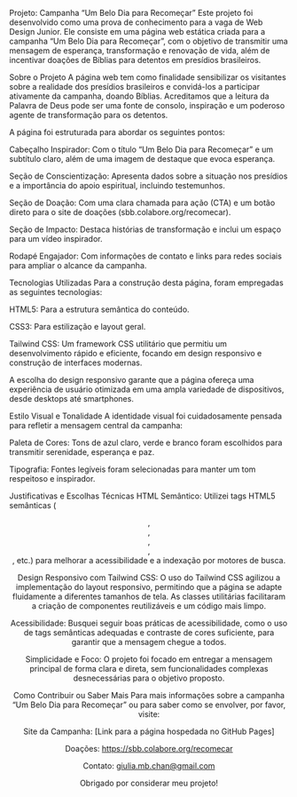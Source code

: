 Projeto: Campanha “Um Belo Dia para Recomeçar”
Este projeto foi desenvolvido como uma prova de conhecimento para a vaga de Web Design Junior. Ele consiste em uma página web estática criada para a campanha “Um Belo Dia para Recomeçar”, com o objetivo de transmitir uma mensagem de esperança, transformação e renovação de vida, além de incentivar doações de Bíblias para detentos em presídios brasileiros.

 Sobre o Projeto
A página web tem como finalidade sensibilizar os visitantes sobre a realidade dos presídios brasileiros e convidá-los a participar ativamente da campanha, doando Bíblias. Acreditamos que a leitura da Palavra de Deus pode ser uma fonte de consolo, inspiração e um poderoso agente de transformação para os detentos.

A página foi estruturada para abordar os seguintes pontos:

Cabeçalho Inspirador: Com o título “Um Belo Dia para Recomeçar” e um subtítulo claro, além de uma imagem de destaque que evoca esperança.

Seção de Conscientização: Apresenta dados sobre a situação nos presídios e a importância do apoio espiritual, incluindo testemunhos.

Seção de Doação: Com uma clara chamada para ação (CTA) e um botão direto para o site de doações (sbb.colabore.org/recomecar).

Seção de Impacto: Destaca histórias de transformação e inclui um espaço para um vídeo inspirador.

Rodapé Engajador: Com informações de contato e links para redes sociais para ampliar o alcance da campanha.

Tecnologias Utilizadas
Para a construção desta página, foram empregadas as seguintes tecnologias:

HTML5: Para a estrutura semântica do conteúdo.

CSS3: Para estilização e layout geral.

Tailwind CSS: Um framework CSS utilitário que permitiu um desenvolvimento rápido e eficiente, focando em design responsivo e construção de interfaces modernas.

A escolha do design responsivo garante que a página ofereça uma experiência de usuário otimizada em uma ampla variedade de dispositivos, desde desktops até smartphones.

Estilo Visual e Tonalidade
A identidade visual foi cuidadosamente pensada para refletir a mensagem central da campanha:

Paleta de Cores: Tons de azul claro, verde e branco foram escolhidos para transmitir serenidade, esperança e paz.

Tipografia: Fontes legíveis foram selecionadas para manter um tom respeitoso e inspirador.

 Justificativas e Escolhas Técnicas
HTML Semântico: Utilizei tags HTML5 semânticas (<header>, <nav>, <main>, <section>, <footer>, etc.) para melhorar a acessibilidade e a indexação por motores de busca.

Design Responsivo com Tailwind CSS: O uso do Tailwind CSS agilizou a implementação do layout responsivo, permitindo que a página se adapte fluidamente a diferentes tamanhos de tela. As classes utilitárias facilitaram a criação de componentes reutilizáveis e um código mais limpo.

Acessibilidade: Busquei seguir boas práticas de acessibilidade, como o uso de tags semânticas adequadas e contraste de cores suficiente, para garantir que a mensagem chegue a todos.

Simplicidade e Foco: O projeto foi focado em entregar a mensagem principal de forma clara e direta, sem funcionalidades complexas desnecessárias para o objetivo proposto.

 Como Contribuir ou Saber Mais
Para mais informações sobre a campanha “Um Belo Dia para Recomeçar” ou para saber como se envolver, por favor, visite:

Site da Campanha: [Link para a página hospedada no GitHub Pages]

Doações: https://sbb.colabore.org/recomecar

Contato: giulia.mb.chan@gmail.com

Obrigado por considerar meu projeto!
